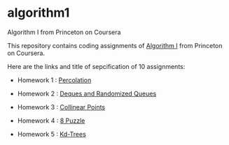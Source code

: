# algorithm1
Algorithm I from Princeton on Coursera

This repository contains coding assignments of [Algorithm I](https://www.coursera.org/learn/algorithms-part1) from Princeton on Coursera.

Here are the links and title of sepcification of 10 assignments:


- Homework 1 : [Percolation](https://coursera.cs.princeton.edu/algs4/assignments/percolation/specification.php)

- Homework 2 : [Deques and Randomized Queues](https://coursera.cs.princeton.edu/algs4/assignments/queues/specification.php)


- Homework 3 : [Collinear Points](https://coursera.cs.princeton.edu/algs4/assignments/collinear/specification.php)

- Homework 4 : [8 Puzzle](https://coursera.cs.princeton.edu/algs4/assignments/8puzzle/specification.php)

- Homework 5 : [Kd-Trees](https://coursera.cs.princeton.edu/algs4/assignments/kdtree/specification.php)